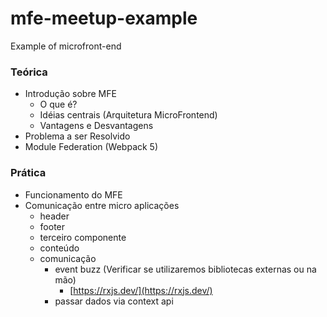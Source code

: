 # mfe-meetup-example
Example of microfront-end


### Teórica

- Introdução sobre MFE
    - O que é?
    - Idéias centrais (Arquitetura MicroFrontend)
    - Vantagens e Desvantagens
- Problema a ser Resolvido
- Module Federation (Webpack 5)

### Prática

- Funcionamento do MFE
- Comunicação entre micro aplicações
    - header
    - footer
    - terceiro componente
    - conteúdo
    - comunicação
        - event buzz (Verificar se utilizaremos bibliotecas externas ou na mão)
            - [https://rxjs.dev/](https://rxjs.dev/)
        - passar dados via context api
